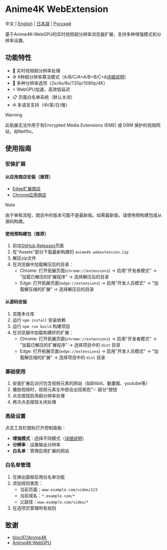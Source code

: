 # Anime4K WebExtension

中文 | [English](./README.en.md) | [日本語](./README.ja.md) | [Русский](./README.ru.md)

基于Anime4K-WebGPU的实时视频超分辨率浏览器扩展，支持多种增强模式和分辨率设置。

## 功能特性

- 🚀 实时视频超分辨率处理
- ⚙️ 6种超分辨率算法模式（A/B/C/A+A/B+B/C+A[详细说明](https://github.com/bloc97/Anime4K/blob/master/md/GLSL_Instructions_Advanced.md)）
- 📏 多种分辨率选项（2x/4x/8x/720p/1080p/4K）
- ⚡ WebGPU加速，高效低延迟
- 📋 页面白名单系统（默认关闭）
- 🌐 多语言支持（中/英/日/俄）

> [!WARNING]
> 此拓展无法作用于有Encrypted Media Extensions (EME) 或 DRM 保护的视频网站，如Netflix。

## 使用指南

### 安装扩展

#### 从应用商店安装（推荐）

- [Edge扩展商店](https://microsoftedge.microsoft.com/addons/detail/anime4k-webextension/ffopffngebibpmeodlhhkdlaejnmdlam)
- [Chrome应用商店](https://chromewebstore.google.com/detail/anime4k-webextension/hpmbccepehpoanjpjkamfdpdkbmfmhek)

> [!NOTE]
> 由于审核流程，商店中的版本可能不是最新版。如需最新版，请使用预构建包或从源码构建。

#### 使用预构建包（推荐）

1. 前往[GitHub Releases](https://github.com/chenmozhijin/Anime4K-WebExtension/releases/latest)页面
2. 在"Assets"部分下载最新构建的 `anime4k-webextension.zip`
3. 解压zip文件
4. 在浏览器中加载解压后的目录：
   - Chrome: 打开拓展页面(`chrome://extensions`) → 启用"开发者模式" → "加载已解压的扩展程序" → 选择解压后的目录
   - Edge: 打开拓展页面(`edge://extensions`) → 启用"开发人员模式" → "加载解压缩的扩展" → 选择解压后的目录

#### 从源码安装

1. 克隆本仓库
2. 运行 `npm install` 安装依赖
3. 运行 `npm run build` 构建项目
4. 在浏览器中加载构建好的扩展：
   - Chrome: 打开拓展页面(`chrome://extensions`) → 启用"开发者模式" → "加载已解压的扩展程序" → 选择项目中的 `dist` 目录
   - Edge: 打开拓展页面(`edge://extensions`) → 启用"开发人员模式" → "加载解压缩的扩展" → 选择项目中的 `dist` 目录

### 基础使用

1. 安装扩展后访问包含视频元素的网站（如Bilibili、動畫瘋、youtube等）
2. 播放视频时，视频元素左中部会出现紫色"✨ 超分"按钮
3. 点击按钮启用超分辨率处理
4. 再次点击按钮关闭处理

### 高级设置

点击工具栏图标打开控制面板：

- **增强模式**：选择不同模式（[详细说明](https://github.com/bloc97/Anime4K/blob/master/md/GLSL_Instructions_Advanced.md)）
- **分辨率**：设置输出分辨率
- **白名单**：管理启用扩展的网站

### 白名单管理

1. 在弹出面板启用白名单功能
2. 添加规则类型：
   - 当前页面：`www.example.com/video/123`
   - 当前域名：`*.example.com/*`
   - 父路径：`www.example.com/video/*`
3. 在选项页管理所有规则

## 致谢

- [bloc97/Anime4K](https://github.com/bloc97/Anime4K)
- [Anime4K-WebGPU](https://github.com/Anime4KWebBoost/Anime4K-WebGPU)
